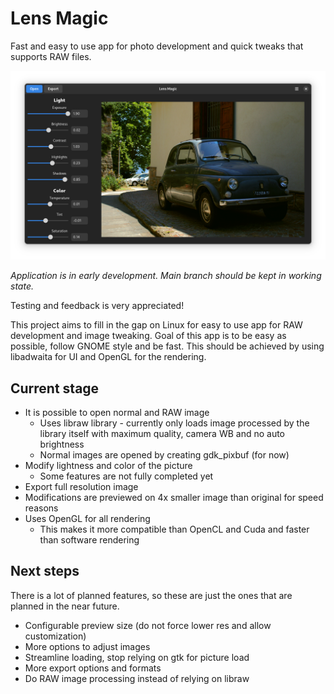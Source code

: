 # Lens Magic
Fast and easy to use app for photo development and quick tweaks that supports RAW files.

![App screenshot](screenshot.png)

*Application is in early development. Main branch should be kept in working state.*

Testing and feedback is very appreciated!

This project aims to fill in the gap on Linux for easy to use app for RAW development and 
image tweaking. Goal of this app is to be easy as possible, follow GNOME style and be fast.
This should be achieved by using libadwaita for UI and OpenGL for the rendering.

## Current stage
- It is possible to open normal and RAW image
    - Uses libraw library - currently only loads image processed by the library itself with 
    maximum quality, camera WB and no auto brightness
    - Normal images are opened by creating gdk_pixbuf (for now)
- Modify lightness and color of the picture
    - Some features are not fully completed yet
- Export full resolution image
- Modifications are previewed on 4x smaller image than original for speed reasons
- Uses OpenGL for all rendering
    - This makes it more compatible than OpenCL and Cuda and faster than software rendering

## Next steps
There is a lot of planned features, so these are just the ones that are planned in the near future.
- Configurable preview size (do not force lower res and allow customization)
- More options to adjust images
- Streamline loading, stop relying on gtk for picture load
- More export options and formats
- Do RAW image processing instead of relying on libraw
